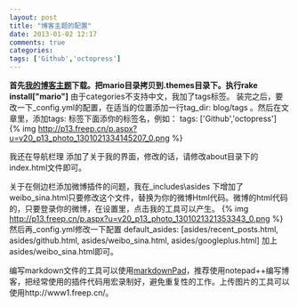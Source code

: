 ```yaml
---
layout: post
title: "博客主题的配置"
date: 2013-01-02 12:17
comments: true
categories: 
tags: ['Github','octopress']
---
```


**首先[我的博客主题](https://github.com/sweetdark/sweetdark.github.com/tree/source/.themes)下载。把mario目录拷贝到.themes目录下。执行rake install["mario"]** 由于categories不支持中文，我加了tags标签。
装完之后，要改一下_config.yml的配置，在适当的位置添加一行tag_dir: blog/tags  。然后在文章里，添加tags: 标签下面添你的标签名，例如：  tags: ['Github','octopress']
{% img http://p13.freep.cn/p.aspx?u=v20_p13_photo_1301021334145207_0.png %}

我还在导航栏理 添加了关于我的界面，修改的话，请修改about目录下的index.html文件即可。

关于在侧边栏添加微博插件的问题，我在\_includes\asides 下增加了weibo_sina.html只要修改这个文件，替换为你的微博Html代码。微博的html代码的，只要登录你的微博，在设置里，点击我的工具可以产生。
{% img http://p13.freep.cn/p.aspx?u=v20_p13_photo_1301021321353343_0.png %}
然后再_config.yml修改一下配置
default_asides: [asides/recent_posts.html, asides/github.html, asides/weibo_sina.html, asides/googleplus.html]  加上asides/weibo_sina.html即可。

编写markdown文件的工具可以使用[markdownPad](http://markdownpad.com/)，推荐使用notepad++编写博客，把经常使用的插件代码用宏录制好，避免重复性的工作。上传图片的工具可以使用http://www1.freep.cn/。